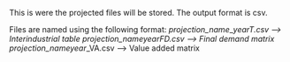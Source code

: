 This is were the projected files will be stored.
The output format is csv.

Files are named using the following format:
*projection_name*_*year*_T.csv --> Interindustrial table
*projection_name*_*year*_FD.csv --> Final demand matrix
*projection_name*_*year*_VA.csv --> Value added matrix
